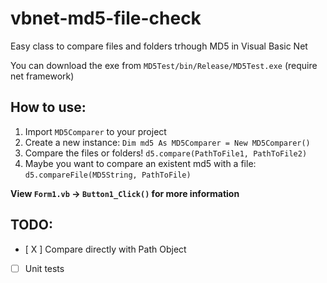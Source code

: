 # vbnet-md5-file-check
Easy class to compare files and folders trhough MD5 in Visual Basic Net

You can download the exe from ```MD5Test/bin/Release/MD5Test.exe``` (require net framework)

## How to use:
 1. Import ```MD5Comparer``` to your project
 2. Create a new instance:
```Dim md5 As MD5Comparer = New MD5Comparer()```
 3. Compare the files or folders!
```d5.compare(PathToFile1, PathToFile2)```
 4. Maybe you want to compare an existent md5 with a file:
 ```d5.compareFile(MD5String, PathToFile)```

**View ```Form1.vb``` -> ```Button1_Click()``` for more information**


## TODO:
 
 - [ X ] Compare directly with Path Object

 - [ ] Unit tests
 
